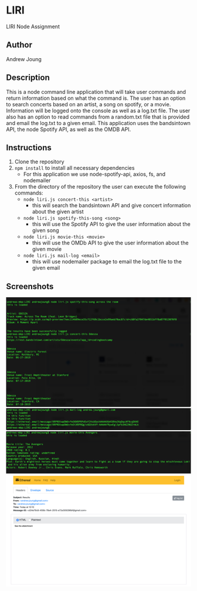 # LIRI
LIRI Node Assignment

## Author
Andrew Joung

## Description
This is a node command line application that will take user commands and return information based on what the command is.
The user has an option to search concerts based on an artist, a song on spotify, or a movie.
Information will be logged onto the console as well as a log.txt file.
The user also has an option to read commands from a random.txt file that is provided and email the log.txt to a given email.
This application uses the bandsintown API, the node Spotify API, as well as the OMDB API.

## Instructions

1. Clone the repository 
2. `npm install` to install all necessary dependencies
    * For this application we use node-spotify-api, axios, fs, and nodemailer
3. From the directory of the repository the user can execute the following commands:
    * `node liri.js concert-this <artist>`
        * this will search the bandsintown API and give concert information about the given artist
    * `node liri.js spotify-this-song <song>`
        * this will use the Spotify API to give the user information about the given song
    * `node liri.js movie-this <movie>`
        * this will use the OMDb API to give the user information about the given movie
    * `node liri.js mail-log <email>`
        * this will use nodemailer package to email the log.txt file to the given email

## Screenshots

![screenshot 1](/images/screenshot1.png)
![screenshot 2](/images/screenshot2.png)
![screenshot 3](/images/screenshot3.png)
![screenshot 4](/images/screenshot4.png)
